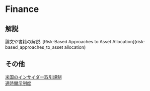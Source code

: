 # Finance  
## 解説  
論文や書籍の解説.
[Risk-Based Approaches to Asset Allocation](risk-based_approaches_to_asset allocation) 

## その他  
[米国のインサイダー取引規制](http://www.slideshare.net/masakatooz/ss-61711419)  
[適時開示制度](http://www.slideshare.net/masakatooz/ss-61711419)

